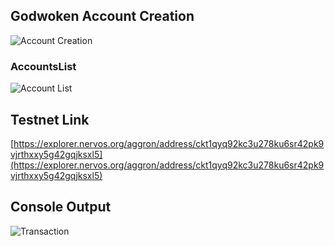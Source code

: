 ## Godwoken Account Creation ##
![Account Creation](https://user-images.githubusercontent.com/88613134/130223800-530c1609-40d4-493b-bd9c-b4c9928500bf.png)
### AccountsList ###
![Account List](https://user-images.githubusercontent.com/88613134/130223882-1acbaba4-4cb0-4dbe-9b5f-e9d4446ad5ff.png)
## Testnet Link ##
[https://explorer.nervos.org/aggron/address/ckt1qyq92kc3u278ku6sr42pk9vjrthxxy5g42gqjksxl5](https://explorer.nervos.org/aggron/address/ckt1qyq92kc3u278ku6sr42pk9vjrthxxy5g42gqjksxl5)
## Console Output ##
![Transaction](https://user-images.githubusercontent.com/88613134/130223941-31008a32-5077-4a47-949f-1f36d7f996de.png)
